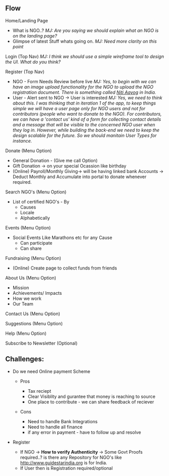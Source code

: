 ## Flow

Home/Landing Page
* What is NGO..? *MJ: Are you saying we should explain what an NGO is on the landing page?*
* Glimpse of latest Stuff whats going on. *MJ: Need more clarity on this point*

Login (Top Nav) *MJ: I think we should use a simple wireframe tool to design the UI. What do you think?*

Register (Top Nav)
* NGO - Form Needs Review before live *MJ: Yes, to begin with we can have an image upload functionality for the NGO to upload the NGO registration document. There is something called [Niti Aayog](http://niti.gov.in/content/ngo-darpan) in India.*
* User - Alert sent to NGO -> User is interested *MJ: Yes, we need to think about this. I was thinking that in iteration 1 of the app, to keep things simple we will have a user page only for NGO users and not for contributors (people who want to donate to the NGO). For contributors, we can have a 'contact us' kind of a form for collecting contact details and a message that will be visible to the concerned NGO user when they log in. However, while building the back-end we need to keep the design scalable for the future. So we should manitain User Types for instance.*

Donate (Menu Option)
* General Donation - (Give me call Option)
* Gift Donation -> on your special Ocassion like birthday
* (Online) Payroll/Monthly Giving-> will be having linked bank Accounts -> Deduct Monthly and Accumulate into portal to donate whenever required.

Search NGO's (Menu Option)
* List of certified NGO's - By
    * Causes
    * Locale
    * Alphabetically

Events (Menu Option)
* Social Events Like Marathons etc for any Cause
    * Can participate
    * Can share

Fundraising (Menu Option)
* (Online) Create page to collect funds from friends

About Us (Menu Option)
* Mission
* Achievements/ Impacts
* How we work
* Our Team

Contact Us (Menu Option)

Suggestions (Menu Option)

Help (Menu Option)

Subscribe to Newsletter (Optional)

## Challenges:
* Do we need Online payment Scheme
    * Pros
        * Tax reciept
        * Clear Visiblity and gurantee that money is reaching to source
        * One place to contribute - we can share feedback of reciever
    
    * Cons
        * Need to handle Bank Integrations
        * Need to handle all finance
        * if any error in payment - have to follow up and resolve

* Register
    * If NGO -> **How to verify Authenticity** -> Some Govt Proofs required..? is there any Repository for NGO's like http://www.guidestarindia.org is for India.
    * If User then is Registration required/optional
